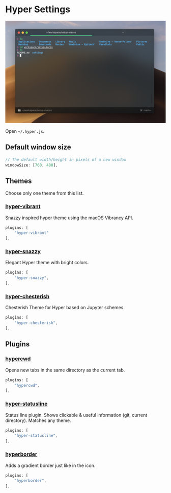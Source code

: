 # Hyper Settings

![hyper](./hyper.png)

Open `~/.hyper.js`.

## Default window size

```js
// The default width/height in pixels of a new window
windowSize: [760, 480],
```

## Themes

Choose only one theme from this list.

### [hyper-vibrant](https://github.com/nachoaIvarez/hyper-vibrant)

Snazzy inspired hyper theme using the macOS Vibrancy API.

```js
plugins: [
    "hyper-vibrant"
],
```

### [hyper-snazzy](https://github.com/sindresorhus/hyper-snazzy)

Elegant Hyper theme with bright colors.

```js
plugins: [
    "hyper-snazzy",
],
```

### [hyper-chesterish](https://github.com/henrikdahl/hyper-chesterish)

Chesterish Theme for Hyper based on Jupyter schemes.

```js
plugins: [
    "hyper-chesterish",
],
```

## Plugins

### [hypercwd](https://github.com/hharnisc/hypercwd)

Opens new tabs in the same directory as the current tab.

```js
plugins: [
    "hypercwd",
],
```

### [hyper-statusline](https://github.com/henrikdahl/hyper-statusline)

Status line plugin. Shows clickable & useful information (git, current directory). Matches any theme.

```js
plugins: [
    "hyper-statusline",
],
```

### [hyperborder](https://github.com/webmatze/hyperborder)

Adds a gradient border just like in the icon.

```js
plugins: [
    "hyperborder",
],
```
